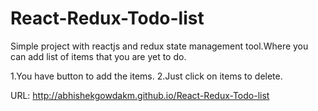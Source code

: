 # React-Redux-Todo-list

Simple project with reactjs and redux state management tool.Where you can add list of items that you are yet to do.

1.You have button to add the items.
2.Just click on items to delete. 

URL: http://abhishekgowdakm.github.io/React-Redux-Todo-list
